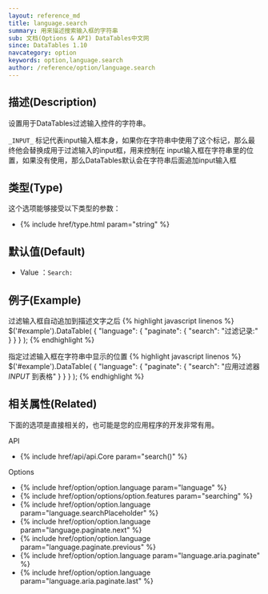 ```yaml
---
layout: reference_md
title: language.search
summary: 用来描述搜索输入框的字符串
sub: 文档(Options & API) DataTables中文网
since: DataTables 1.10
navcategory: option
keywords: option,language.search
author: /reference/option/language.search
---
```


## 描述(Description)

设置用于DataTables过滤输入控件的字符串。

`_INPUT_` 标记代表input输入框本身，如果你在字符串中使用了这个标记，那么最终他会替换成用于过滤输入的input框，用来控制在
input输入框在字符串里的位置，如果没有使用，那么DataTables默认会在字符串后面追加input输入框

## 类型(Type)
这个选项能够接受以下类型的参数：

- {% include href/type.html param="string" %}


## 默认值(Default)
- Value ：`Search:`

 
## 例子(Example)

过滤输入框自动追加到描述文字之后
{% highlight javascript linenos %}
$('#example').DataTable( {
    "language": {
        "paginate": {
          "search": "过滤记录:"
        }
      }
} );
{% endhighlight %}

指定过滤输入框在字符串中显示的位置
{% highlight javascript linenos %}
$('#example').DataTable( {
    "language": {
        "paginate": {
          "search": "应用过滤器 _INPUT_ 到表格"
        }
      }
} );
{% endhighlight %}

 
## 相关属性(Related)
下面的选项是直接相关的，也可能是您的应用程序的开发非常有用。

API

- {% include href/api/api.Core param="search()" %}


Options

- {% include href/option/option.language param="language" %}
- {% include href/option/options/option.features param="searching" %}
- {% include href/option/option.language param="language.searchPlaceholder" %}
- {% include href/option/option.language param="language.paginate.next" %}
- {% include href/option/option.language param="language.paginate.previous" %}
- {% include href/option/option.language param="language.aria.paginate" %}
- {% include href/option/option.language param="language.aria.paginate.last" %}